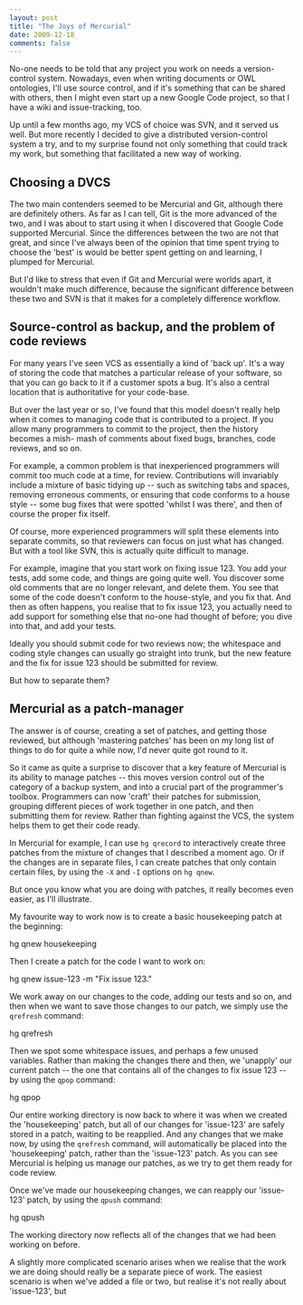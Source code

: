 ```yaml
---
layout: post
title: "The Joys of Mercurial"
date: 2009-12-18
comments: false
---
```

No-one needs to be told that any project you work on needs a version-control
system. Nowadays, even when writing documents or OWL ontologies, I'll use
source control, and if it's something that can be shared with others, then I
might even start up a new Google Code project, so that I have a wiki and
issue-tracking, too.

<!-- more -->
  
Up until a few months ago, my VCS of choice was SVN, and it served us well.
But more recently I decided to give a distributed version-control system a
try, and to my surprise found not only something that could track my work, but
something that facilitated a new way of working.

  

## Choosing a DVCS

  
  
The two main contenders seemed to be Mercurial and Git, although there are
definitely others. As far as I can tell, Git is the more advanced of the two,
and I was about to start using it when I discovered that Google Code supported
Mercurial. Since the differences between the two are not that great, and since
I've always been of the opinion that time spent trying to choose the 'best' is
would be better spent getting on and learning, I plumped for Mercurial.

  
But I'd like to stress that even if Git and Mercurial were worlds apart, it
wouldn't make much difference, because the significant difference between
these two and SVN is that it makes for a completely difference workflow.

  

## Source-control as backup, and the problem of code reviews

  
  
For many years I've seen VCS as essentially a kind of 'back up'. It's a way of
storing the code that matches a particular release of your software, so that
you can go back to it if a customer spots a bug. It's also a central location
that is authoritative for your code-base.

  
But over the last year or so, I've found that this model doesn't really help
when it comes to managing code that is contributed to a project. If you allow
many programmers to commit to the project, then the history becomes a mish-
mash of comments about fixed bugs, branches, code reviews, and so on.

  
For example, a common problem is that inexperienced programmers will commit
too much code at a time, for review. Contributions will invariably include a
mixture of basic tidying up -- such as switching tabs and spaces, removing
erroneous comments, or ensuring that code conforms to a house style -- some
bug fixes that were spotted 'whilst I was there', and then of course the
proper fix itself.

  
Of course, more experienced programmers will split these elements into
separate commits, so that reviewers can focus on just what has changed. But
with a tool like SVN, this is actually quite difficult to manage.

  
For example, imagine that you start work on fixing issue 123. You add your
tests, add some code, and things are going quite well. You discover some old
comments that are no longer relevant, and delete them. You see that some of
the code doesn't conform to the house-style, and you fix that. And then as
often happens, you realise that to fix issue 123, you actually need to add
support for something else that no-one had thought of before; you dive into
that, and add your tests.

  
Ideally you should submit code for two reviews now; the whitespace and coding
style changes can usually go straight into trunk, but the new feature and the
fix for issue 123 should be submitted for review.

  
But how to separate them?

  

## Mercurial as a patch-manager

  
  
The answer is of course, creating a set of patches, and getting those
reviewed, but although 'mastering patches' has been on my long list of things
to do for quite a while now, I'd never quite got round to it.

  
So it came as quite a surprise to discover that a key feature of Mercurial is
its ability to manage patches -- this moves version control out of the
category of a backup system, and into a crucial part of the programmer's
toolbox. Programmers can now 'craft' their patches for submission, grouping
different pieces of work together in one patch, and then submitting them for
review. Rather than fighting against the VCS, the system helps them to get
their code ready.

  
In Mercurial for example, I can use `hg qrecord` to interactively create three
patches from the mixture of changes that I described a moment ago. Or if the
changes are in separate files, I can create patches that only contain certain
files, by using the `-X` and `-I` options on `hg qnew`.

  
But once you know what you are doing with patches, it really becomes even
easier, as I'll illustrate.

  
My favourite way to work now is to create a basic housekeeping patch at the
beginning:

  
  
hg qnew housekeeping

  
  
Then I create a patch for the code I want to work on:

  
  
hg qnew issue-123 -m "Fix issue 123."

  
  
We work away on our changes to the code, adding our tests and so on, and then
when we want to save those changes to our patch, we simply use the `qrefresh`
command:

  
  
hg qrefresh

  
  
Then we spot some whitespace issues, and perhaps a few unused variables.
Rather than making the changes there and then, we 'unapply' our current patch
-- the one that contains all of the changes to fix issue 123 -- by using the
`qpop` command:

  
  
hg qpop

  
  
Our entire working directory is now back to where it was when we created the
'housekeeping' patch, but all of our changes for 'issue-123' are safely stored
in a patch, waiting to be reapplied. And any changes that we make now, by
using the `qrefresh` command, will automatically be placed into the
'housekeeping' patch, rather than the 'issue-123' patch. As you can see
Mercurial is helping us manage our patches, as we try to get them ready for
code review.

  
Once we've made our housekeeping changes, we can reapply our 'issue-123'
patch, by using the `qpush` command:

  
  
hg qpush

  
  
The working directory now reflects all of the changes that we had been working
on before.

  
A slightly more complicated scenario arises when we realise that the work we
are doing should really be a separate piece of work. The easiest scenario is
when we've added a file or two, but realise it's not really about 'issue-123',
but

